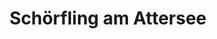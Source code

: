 ---
title: Schörfling am Attersee
url: /schoerfling-am-attersee/
latitude: 47.947
longitude: 13.608
---